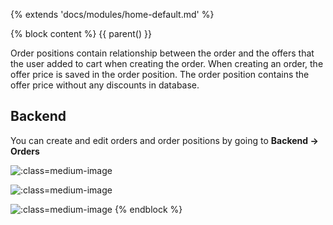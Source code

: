 {% extends 'docs/modules/home-default.md' %}

{% block content %}
{{ parent() }}

Order positions contain relationship between the order and the offers that the user added to cart when creating the order.
When creating an order, the offer price is saved in the order position.
The order position contains the offer price without any discounts in database.

## Backend

You can create and edit orders and order positions by going to **Backend -> Orders**

![](./../../assets/images/backend-order-1.png ':class=medium-image')

![](./../../assets/images/backend-order-3.png ':class=medium-image')

![](./../../assets/images/backend-order-4.png ':class=medium-image')
{% endblock %}
